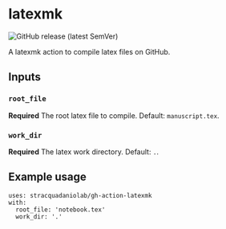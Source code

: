 # latexmk
![GitHub release (latest SemVer)](https://img.shields.io/github/v/tag/stracquadaniolab/gh-action-latexmk)

A latexmk action to compile latex files on GitHub.

## Inputs

### `root_file`

**Required** The root latex file to compile. Default: `manuscript.tex`.

### `work_dir`

**Required** The latex work directory. Default: `.`.

## Example usage

``` 
uses: stracquadaniolab/gh-action-latexmk
with:
  root_file: 'notebook.tex'
  work_dir: '.'
```